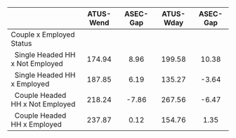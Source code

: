 
|                      |    ATUS-Wend |     ASEC-Gap |    ATUS-Wday |     ASEC-Gap |
| -------------------- | :----------: | :----------: | :----------: | :----------: |
| Couple x Employed Status |              |              |              |              |
| &nbsp;&nbsp;Single Headed HH x Not Employed |       174.94 |         8.96 |       199.58 |        10.38 |
| &nbsp;&nbsp;Single Headed HH x Employed |       187.85 |         6.19 |       135.27 |        -3.64 |
| &nbsp;&nbsp;Couple Headed HH x Not Employed |       218.24 |        -7.86 |       267.56 |        -6.47 |
| &nbsp;&nbsp;Couple Headed HH x Employed |       237.87 |         0.12 |       154.76 |         1.35 |

